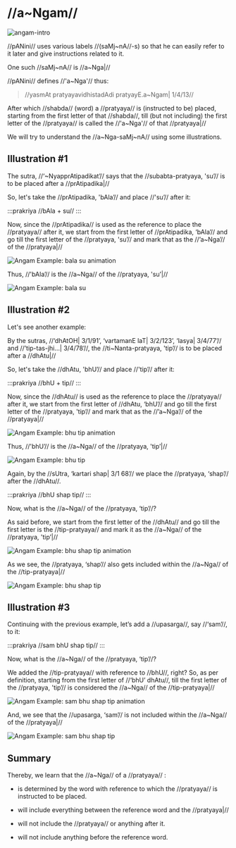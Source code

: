 # //a~Ngam//

![angam-intro](images/angam-intro.png)

//pANini// uses various labels //(saMj~nA//-s) so that he can easily refer to
it later and give instructions related to it.

One such //saMj~nA// is //a~Nga|//

//pANini// defines //'a~Nga'// thus:

> //yasmAt pratyayavidhistadAdi pratyayE.a~Ngam| 1/4/13//

After which //shabda// (word) a //pratyaya// is (instructed to be) placed,
starting from the first letter of that //shabda//, till (but not including) the
first letter of the //pratyaya// is called the //'a~Nga'// of that //pratyaya|//

We will try to understand the //a~Nga-saMj~nA// using some illustrations.

## Illustration #1

The sutra, //‘~NyapprAtipadikat’// says that the //subabta-pratyaya,
'su’// is to be placed after a //prAtipadika|//

So, let's take the //prAtipadika, 'bAla’// and place //'su’// after it:

:::prakriya
//bAla + su//
:::

Now, since the //prAtipadika// is used as the reference to place the
//pratyaya// after it, we start from the first letter of //prAtipadika,
‘bAla’// and go till the first letter of the //pratyaya, 'su’// and mark
that as the //’a~Nga’// of the //pratyaya|//

![Angam Example: bala su animation](images/angam-eg-bala-and-su-anim.gif)

Thus, //'bAla’// is the //a~Nga// of the //pratyaya, 'su’|//

![Angam Example: bala su](images/angam-eg-bala-and-su.png)

## Illustration #2

Let's see another example:

By the sutras, //‘dhAtOH| 3/1/91’, ‘vartamanE laT| 3/2/123’, ‘lasya|
3/4/77’// and //’tip-tas-jhi…| 3/4/78’//, the //ti~Nanta-pratyaya,
'tip’// is to be placed after a //dhAtu|//

So, let's take the //dhAtu, 'bhU’// and place //'tip’// after it:

:::prakriya
//bhU + tip//
:::

Now, since the //dhAtu// is used as the reference to place the //pratyaya//
after it, we start from the first letter of //dhAtu, ‘bhU’// and go till
the first letter of the //pratyaya, 'tip’// and mark that as the
//’a~Nga’// of the //pratyaya|//

![Angam Example: bhu tip animation](images/angam-eg-bhu-and-tip-anim.gif)

Thus, //'bhU’// is the //a~Nga// of the //pratyaya, 'tip’|//

![Angam Example: bhu tip](images/angam-eg-bhu-and-tip.png)

Again, by the //sUtra, ‘kartari shap| 3/1 68’// we place the //pratyaya,
‘shap’// after the //dhAtu//.

:::prakriya
//bhU shap tip//
:::

Now, what is the //a~Nga// of the //pratyaya, ‘tip’//?

As said before, we start from the first letter of the //dhAtu// and go till the
first letter is the //tip-pratyaya// and mark it as the //a~Nga// of the
//pratyaya, 'tip’|//

![Angam Example: bhu shap tip
animation](images/angam-eg-bhu-shap-and-tip-anim.gif)

As we see, the //pratyaya, ‘shap’// also gets included within the //a~Nga//
of the //tip-pratyaya|//

![Angam Example: bhu shap tip](images/angam-eg-bhu-shap-and-tip.png)

## Illustration #3

Continuing with the previous example, let’s add a //upasarga//, say
//‘sam’//, to it:

:::prakriya
//sam bhU shap tip//
:::

Now, what is the //a~Nga// of the //pratyaya, ‘tip’//?

We added the //tip-pratyaya// with reference to //bhU//, right? So, as per
definition, starting from the first letter of //‘bhU’ dhAtu//, till the
first letter of the //pratyaya, 'tip’// is considered the //a~Nga// of the
//tip-pratyaya|//

![Angam Example: sam bhu shap tip
animation](images/angam-eg-sam-bhu-shap-and-tip-anim.gif)

And, we see that the //upasarga, ‘sam’// is not included within the
//a~Nga// of the //pratyaya|//

![Angam Example: sam bhu shap tip](images/angam-eg-sam-bhu-shap-and-tip.png)

## Summary

Thereby, we learn that the //a~Nga// of a //pratyaya// :

- is determined by the word with reference to which the //pratyaya// is
  instructed to be placed.

- will include everything between the reference word and the //pratyaya|//

- will not include the //pratyaya// or anything after it.

- will not include anything before the reference word.
<!--stackedit_data:
eyJoaXN0b3J5IjpbLTE1NTY4MDg1NjldfQ==
-->
